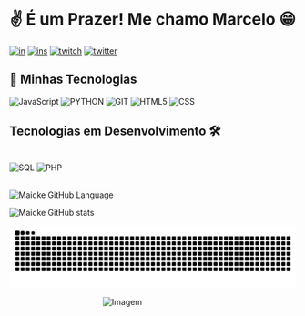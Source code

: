 # ✌ É um Prazer! Me chamo Marcelo 😁

[![in](https://img.shields.io/badge/LinkedIn-0077B5?style=for-the-badge&logo=linkedin&logoColor=white)](https://www.linkedin.com/in/marcelo-santiago-in/)
[![ins](https://img.shields.io/badge/Instagram-E4405F?style=for-the-badge&logo=instagram&logoColor=white)](https://www.instagram.com/mrmaicke/)
[![twitch](https://img.shields.io/badge/Twitch-9146FF?style=for-the-badge&logo=twitch&logoColor=white)](https://www.twitch.tv/mrmaicke_)
[![twitter](https://img.shields.io/badge/Twitter-1DA1F2?style=for-the-badge&logo=twitter&logoColor=white)](https://twitter.com)

## 🔧 Minhas Tecnologias

<div style="display: inline_block">
    <img alt=JavaScript src="https://img.shields.io/badge/JavaScript-323330?style=for-the-badge&logo=javascript&logoColor=F7DF1E">
    <img alt=PYTHON src="https://img.shields.io/badge/Python-14354C?style=for-the-badge&logo=python&logoColor=white">
    <img alt=GIT src="https://img.shields.io/badge/GIT-E44C30?style=for-the-badge&logo=git&logoColor=white">
    <img alt=HTML5 src="https://img.shields.io/badge/HTML5-E34F26?style=for-the-badge&logo=html5&logoColor=white">
    <img alt=CSS src="https://img.shields.io/badge/CSS-239120?&style=for-the-badge&logo=css3&logoColor=white">
</div>

## Tecnologias em Desenvolvimento 🛠️

<br>
    <div style="display: inline_block">
        <img alt=SQL src="https://img.shields.io/badge/MySQL-00000F?style=for-the-badge&logo=mysql&logoColor=white">
        <img alt=PHP src="https://img.shields.io/badge/PHP-777BB4?style=for-the-badge&logo=php&logoColor=white">
    </div>
<br/>
    
![Maicke GitHub Language](https://github-readme-stats.vercel.app/api/top-langs/?username=mrmaicke&layout=compact&langs_count=7&theme=radical)

![Maicke GitHub stats](https://github-readme-stats.vercel.app/api?username=mrmaicke&show_icons=true&theme=radical)

![Maicke GitHub Snake animation](https://github.com/mrmaicke/mrmaicke/blob/output/github-contribution-grid-snake.svg)

<img src="https://raw.githubusercontent.com/coderjojo/coderjojo/master/img/github.gif" alt="Imagem" style="display: block; margin-left: auto; margin-right: auto;" width="35%">


